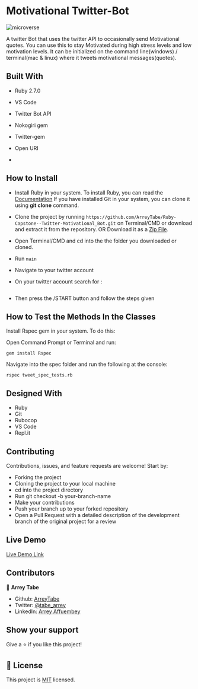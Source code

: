 # Motivational Twitter-Bot

![microverse](https://img.shields.io/badge/Microverse-blueviolet)

A twitter Bot that uses the twitter API to occasionally send Motivational quotes. You can use this to stay Motivated during high stress levels and low motivation levels.
It can be initialized on the command line(windows) / terminal(mac &amp; linux) where it tweets motivational messages(quotes).

## Built With

- Ruby 2.7.0
- VS Code
- Twitter Bot API
- Nokogiri gem
- Twitter-gem
- Open URI

-

## How to Install

- Install Ruby in your system. To install Ruby, you can read the [Documentation](https://www.ruby-lang.org/en/documentation/installation/)
  If you have installed Git in your system, you can clone it using **git clone** command.
- Clone the project by running ```https://github.com/ArreyTabe/Ruby-Capstone--Twitter-Motivational_Bot.git``` on Terminal/CMD or download and extract it from the repository. OR
  Download it as a [Zip File](https://github.com/ArreyTabe/Ruby-Capstone--Twitter-Motivational_Bot.git`).
- Open Terminal/CMD and cd into the the folder you downloaded or cloned.
- Run `main`
- Navigate to your twitter account

- On your twitter account search for :

  ```afftech1
  ```

- Then press the /START button and follow the steps given

     <!-- ![](img/.com-crop.gif) -->

## How to Test the Methods In the Classes

Install Rspec gem in your system. To do this:

Open Command Prompt or Terminal and run:

```console
gem install Rspec
```

Navigate into the spec folder and run the following at the console:

```console
rspec tweet_spec_tests.rb
```

## Designed With

- Ruby
- Git
- Rubocop
- VS Code
- Repl.it

## Contributing

Contributions, issues, and feature requests are welcome! Start by:

- Forking the project
- Cloning the project to your local machine
- cd into the project directory
- Run git checkout -b your-branch-name
- Make your contributions
- Push your branch up to your forked repository
- Open a Pull Request with a detailed description of the development branch of the original project for a review

## Live Demo

[Live Demo Link](https://repl.it/@ARREYAFFTABE/Ruby-Capstone-Twitter-MotivationalBot-1#README.md)

## Contributors

👤 **Arrey Tabe**

- Github: [ArreyTabe](https://github.com/ArreyTabe)
- Twitter: [@tabe_arrey](https://twitter.com/tabe_arrey)
- LinkedIn: [Arrey Affuembey](https://www.linkedin.com/in/arrey-affuembey-80a8b11a8/)

## Show your support

Give a ⭐️ if you like this project!

## 📝 License

This project is [MIT](https://choosealicense.com/licenses/mit/) licensed.
